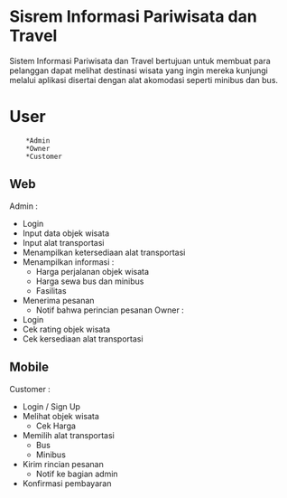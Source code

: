 # Sisrem Informasi Pariwisata dan Travel
Sistem Informasi Pariwisata dan Travel bertujuan untuk membuat para pelanggan dapat melihat destinasi wisata yang ingin mereka kunjungi melalui aplikasi disertai dengan alat akomodasi seperti minibus dan bus.

# User
        *Admin
        *Owner
        *Customer
## Web
Admin :
- Login
- Input data objek wisata
- Input alat transportasi
- Menampilkan ketersediaan alat transportasi
- Menampilkan informasi :
    * Harga perjalanan objek wisata
    * Harga sewa bus dan minibus
    * Fasilitas 
- Menerima pesanan
    * Notif bahwa perincian pesanan
Owner :
- Login
- Cek rating objek wisata
- Cek kersediaan alat transportasi
## Mobile
Customer :
- Login / Sign Up
- Melihat objek wisata
    * Cek Harga
- Memilih alat transportasi
    * Bus 
    * Minibus
- Kirim rincian pesanan
    * Notif ke bagian admin
- Konfirmasi pembayaran

